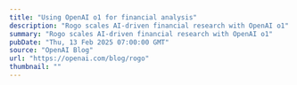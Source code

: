 ```yaml
---
title: "Using OpenAI o1 for financial analysis"
description: "Rogo scales AI-driven financial research with OpenAI o1"
summary: "Rogo scales AI-driven financial research with OpenAI o1"
pubDate: "Thu, 13 Feb 2025 07:00:00 GMT"
source: "OpenAI Blog"
url: "https://openai.com/blog/rogo"
thumbnail: ""
---
```


